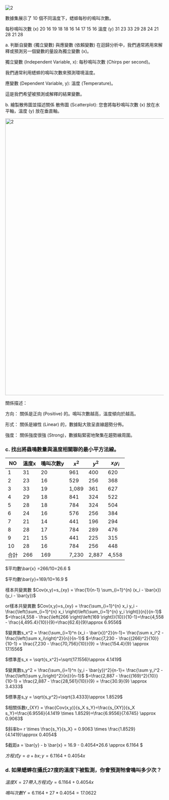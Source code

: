 



![2](https://github.com/user-attachments/assets/4882f964-cffc-494e-9cbe-3bdd228b227d)

數據集展示了 10 個不同溫度下，蟋蟀每秒的鳴叫次數。

每秒鳴叫次數 (x)	20	16	19	18	18	16	14	17	15	16
溫度 (y)	31	23	33	29	28	24	21	28	21	28


a. 判斷自變數 (獨立變數) 與應變數 (依賴變數)
在迴歸分析中，我們通常將用來解釋或預測另一個變數的量設為獨立變數 (x)。

獨立變數 (Independent Variable, x): 每秒鳴叫次數 (Chirps per second)。

我們通常利用蟋蟀的鳴叫次數來預測環境溫度。

應變數 (Dependent Variable, y): 溫度 (Temperature)。

這是我們希望被預測或解釋的結果變數。

b. 繪製散佈圖並描述關係
散佈圖 (Scatterplot): 您會將每秒鳴叫次數 (x) 放在水平軸，溫度 (y) 放在垂直軸。



<img width="1180" height="880" alt="2" src="https://github.com/user-attachments/assets/336bd5bd-b7f2-416a-a12c-677654908b76" />

關係描述：

方向： 關係是正向 (Positive) 的。鳴叫次數越高，溫度傾向於越高。

形式： 關係是線性 (Linear) 的，數據點大致呈直線趨勢分佈。

強度： 關係強度很強 (Strong)，數據點緊密地聚集在趨勢線周圍。

### c. 找出將蟲鳴數量與溫度相關聯的最小平方法線。
|NO|溫度x|鳴叫次數y|$x^2$|$y^2$|$x_iy_i$|
|-|-|-|-|-|-|
|1|31|20|961|400|620|
|2|23|16|529|256|368|
|3|33|19|1,089|361|627|
|4|29|18|841|324|522|
|5|28|18|784|324|504|
|6|24|16|576|256|384|
|7|21|14|441|196|294|
|8|28|17|784|289|476|
|9|21|15|441|225|315|
|10|28|16|784|256|448|
|合計|266|169|7,230|2,887|4,558|

$平均數\bar{x} =266/10=26.6 $

$平均數\bar{y}=169/10=16.9 $

樣本共變異數 $Cov(x,y)=s_{xy} = \frac{1}{n-1} \sum_{i=1}^{n} (x_i - \bar{x})(y_i - \bar{y})$

or樣本共變異數 $Cov(x,y)=s_{xy} = \frac{\sum_{i=1}^{n} x_i y_i - \frac{\left(\sum_{i=1}^{n} x_i \right)\left(\sum_{i=1}^{n} y_i \right)}{n}}{n-1}$
$=\frac{4,558 - \frac{\left(266 \right)\left(169 \right)}{10}}{10-1}=\frac{4,558 - \frac{4,495.4}{10}}{9}=\frac{62.6}{9}\approx 6.9556$

$變異數s_x^2 = \frac{\sum_{i=1}^n (x_i - \bar{x})^2}{n-1}= \frac{\sum x_i^2 - \frac{\left(\sum x_i\right)^2}{n}}{n-1}$
$=\frac{7,230 - \frac{(266)^2}{10}}{10-1} = \frac{7,230 - \frac{70,756}{10}}{9} = \frac{154.4}{9} \approx 17.1556$

$標準差s_x = \sqrt{s_x^2}=\sqrt{17.1556}\approx 4.1419$

$變異數s_y^2 = \frac{\sum_{i=1}^n (y_i - \bar{y})^2}{n-1}= \frac{\sum y_i^2 - \frac{\left(\sum y_i\right)^2}{n}}{n-1}$
$=\frac{2,887 - \frac{(169)^2}{10}}{10-1} = \frac{2,887 - \frac{28,561}{10}}{9} = \frac{30.9}{9} \approx 3.4333$

$標準差s_y = \sqrt{s_y^2}=\sqrt{3.4333}\approx 1.8529$

$相關係數r_{XY} = \frac{Cov(x,y)}{s_X s_Y}=\frac{s_{XY}}{s_X s_Y}=\frac{6.9556}{4.1419 \times 1.8529}=\frac{6.9556}{7.6745} \approx 0.9063$

$斜率b= r \times \frac{s_Y}{s_X} = 0.9063 \times \frac{1.8529}{4.1419}\approx 0.4054$

$截距a = \bar{y} - b \bar{x} = 16.9 - 0.4054*26.6 \approx 6.1164 $

$方程式y=a+bx ; y=6.1164+0.4054x$


### d. 如果蟋蟀在攝氏27度的溫度下被監測，你會預測牠會鳴叫多少次？

$溫度X=27帶入方程式y=6.1164+0.4054x$


$鳴叫次數Y=6.1164+27*0.4054=17.0622$









